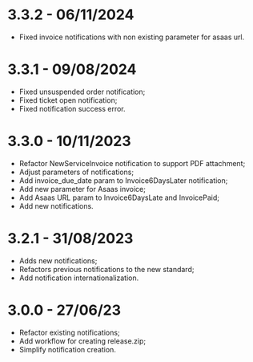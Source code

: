 # 3.3.2 - 06/11/2024
* Fixed invoice notifications with non existing parameter for asaas url.

# 3.3.1 - 09/08/2024
* Fixed unsuspended order notification;
* Fixed ticket open notification;
* Fixed notification success error.

# 3.3.0 - 10/11/2023
* Refactor NewServiceInvoice notification to support PDF attachment;
* Adjust parameters of notifications;
* Add invoice_due_date param to Invoice6DaysLater notification;
* Add new parameter for Asaas invoice;
* Add Asaas URL param to Invoice6DaysLate and InvoicePaid;
* Add new notifications.

# 3.2.1 - 31/08/2023
* Adds new notifications;
* Refactors previous notifications to the new standard;
* Add notification internationalization.

# 3.0.0 - 27/06/23
* Refactor existing notifications;
* Add workflow for creating release.zip;
* Simplify notification creation.

